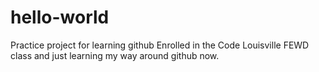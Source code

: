 # hello-world
Practice project for learning github
Enrolled in the Code Louisville FEWD class and just learning my way around github now. 
